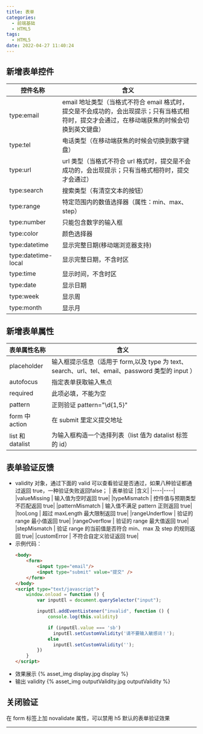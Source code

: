 ```yaml
---
title: 表单
categories:
  - 前端基础
  - HTML5
tags:
  - HTML5
date: 2022-04-27 11:40:24
---
```


## 新增表单控件
|控件名称|含义|
|----|----|
|type:email|	email 地址类型（当格式不符合 email 格式时，提交是不会成功的，会出现提示；只有当格式相符时，提交才会通过，在移动端获焦的时候会切换到英文键盘）|
|type:tel	|电话类型（在移动端获焦的时候会切换到数字键盘）|
|type:url	|url 类型（当格式不符合 url 格式时，提交是不会成功的，会出现提示；只有当格式相符时，提交才会通过）|
|type:search|	搜索类型（有清空文本的按钮）|
|type:range	|特定范围内的数值选择器（属性：min、max、step）|
|type:number|	只能包含数字的输入框|
|type:color  | 颜色选择器|
|type:datetime 	| 显示完整日期(移动端浏览器支持)|
|type:datetime-local|显示完整日期，不含时区|
|type:time  |显示时间，不含时区|
|type:date |显示日期|
|type:week |显示周|
|type:month |显示月|

## 新增表单属性
|  表单属性名称  |含义|
|----|----|
|placeholder	|输入框提示信息（适用于 form,以及 type 为 text、search、url、tel、email、password 类型的 input ）|
|autofocus	|指定表单获取输入焦点|
|required	|此项必填，不能为空|
|pattern	|正则验证  pattern="\d{1,5}"|
|form 中 action	|在 submit 里定义提交地址|
|list 和 datalist	|为输入框构造一个选择列表（list 值为 datalist 标签的 id）|


## 表单验证反馈
- validity 对象，通过下面的 valid 可以查看验证是否通过，如果八种验证都通过返回 true，一种验证失败返回false；
  |  表单验证  |含义|
  |----|----|
  |valueMissing  |  	输入值为空时返回 true|
  |typeMismatch   | 	控件值与预期类型不匹配返回 true|
  |patternMismatch | 	输入值不满足 pattern 正则返回 true|
  |tooLong    |     	超过 maxLength 最大限制返回 true|
  |rangeUnderflow  | 	验证的 range 最小值返回 true|
  |rangeOverflow |  	验证的 range 最大值返回 true|
  |stepMismatch |   	验证 range 的当前值是否符合 min、max 及 step 的规则返回 true|
  |customError |	不符合自定义验证返回 true|
- 示例代码：
  ```HTML
  <body>
      <form>
          <input type="email"/>
          <input type="submit" value="提交" />
      </form>
  </body>
  <script type="text/javascript">
      window.onload = function () {
          var inputEl = document.querySelector("input");

          inputEl.addEventListener("invalid", function () {
              console.log(this.validity)

              if (inputEl.value === 'sb') 
                inputEl.setCustomValidity('请不要输入敏感词！');
              else 
                inputEl.setCustomValidity('');
          })
      }
  </script>
  ```
- 效果展示
  {% asset_img display.jpg display %}
- 输出 validity
  {% asset_img outputValidity.jpg outputValidity %}

## 关闭验证

在 form 标签上加 novalidate 属性，可以禁用 h5 默认的表单验证效果

---
